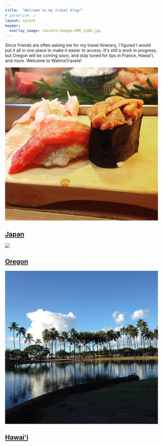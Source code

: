 ```yaml
---
title:  "Welcome to my travel blog!"
# permalink: /
layout: splash
header:
  overlay_image: /assets/images/IMG_2168.jpg
---
```


Since friends are often asking me for my travel itinerary, I figured I would put it all in one place to make it easier to access.  It's still a work in progress, but Oregon will be coming soon, and stay tuned for tips in France, Hawai'i, and more.  Welcome to WahineTravels!


<article class="splash" itemscope="" itemtype="https://schema.org/CreativeWork">
  <meta itemprop="headline" content="Splash Page">
  <meta itemprop="description" content="Bacon ipsum dolor sit amet salami ham hock ham, hamburger corned beef short ribs kielbasa biltong t-bone drumstick tri-tip tail sirloin pork chop.">
  <meta itemprop="datePublished" content="2016-03-23T11:48:41-04:00">
    <section class="page__content" itemprop="text">

<div class="feature__wrapper">
  <div class="feature__item">
    <div class="archive__item">
      <div class="archive__item-teaser">
        <img src="assets/images/japan_2019/fukuoka_to_miyajima/instagram_untitled.jpg">
      </div>
      <div class="archive__item-body">
        <h2 class="archive__item-title">
          <a href="japan/" rel="permalink">Japan</a>
        </h2>
      </div>
    </div>
  </div>
  <div class="feature__item">
    <div class="archive__item">
      <div class="archive__item-teaser">
        <img src="/assets/images/oregon_2020/part 1/IMG-5300.JPG">
      </div>
      <div class="archive__item-body">
        <h2 class="archive__item-title">
          <a href="/oregon/" rel="permalink">Oregon</a>
        </h2>
      </div>
    </div>
  </div>
  <div class="feature__item">
    <div class="archive__item">
      <div class="archive__item-teaser">
        <img src="/assets/images/runs-in-Hawaii.jpg">
      </div>
      <div class="archive__item-body">
        <h2 class="archive__item-title">
          <a href="/hawaii/" rel="permalink">Hawai'i</a>
        </h2>
      </div>
    </div>
  </div>
</div>
